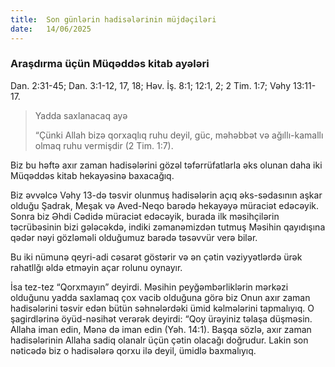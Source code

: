 ```yaml
---
title:  Son günlərin hadisələrinin müjdəçiləri
date:   14/06/2025
---
```


### Araşdırma üçün Müqəddəs kitab ayələri

Dan. 2:31-45; Dan. 3:1-12, 17, 18; Həv. İş. 8:1; 12:1, 2; 2 Tim. 1:7; Vəhy 13:11-17.

> <p>Yadda saxlanacaq ayə</p>
> “Çünki Allah bizə qorxaqlıq ruhu deyil, güc, məhəbbət və ağıllı-kamallı olmaq ruhu vermişdir (2 Tim. 1:7).

Biz bu həftə axır zaman hadisələrini gözəl təfərrüfatlarla əks olunan daha iki Müqəddəs kitab hekayəsinə baxacağıq.

Biz əvvəlcə Vəhy 13-də təsvir olunmuş hadisələrin açıq əks-sədasının aşkar olduğu Şadrak, Meşak və Aved-Neqo barədə hekayəyə müraciət edəcəyik. Sonra biz Əhdi Cədidə müraciət edəcəyik, burada ilk məsihçilərin təcrübəsinin bizi gələcəkdə, indiki zəmanəmizdən tutmuş Məsihin qayıdışına qədər nəyi gözləməli olduğumuz barədə təsəvvür verə bilər.

Bu iki nümunə qeyri-adi cəsarət göstərir və ən çətin vəziyyətlərdə ürək rahatllğı əldə etməyin açar rolunu oynayır.

İsa tez-tez “Qorxmayın” deyirdi. Məsihin peyğəmbərliklərin mərkəzi olduğunu yadda saxlamaq çox vacib olduğuna görə biz Onun axır zaman hadisələrini təsvir edən bütün səhnələrdəki ümid kəlmələrini tapmalıyıq. O şagirdlərinə öyüd-nəsihət verərək deyirdi: “Qoy ürəyiniz təlaşa düşməsin. Allaha iman edin, Mənə də iman edin (Yəh. 14:1). Başqa sözlə, axır zaman hadisələrinin Allaha sadiq olanalr üçün çətin olacağı doğrudur. Lakin son nəticədə biz o hadisələrə qorxu ilə deyil, ümidlə baxmalıyıq.